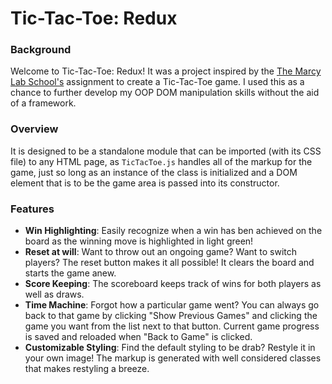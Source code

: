 # Tic-Tac-Toe: Redux

### Background
Welcome to Tic-Tac-Toe: Redux! It was a project inspired by the [The Marcy Lab School's](https://www.marcylabschool.org/the-team) assignment to create a Tic-Tac-Toe game. I used this as a chance to further develop my OOP DOM manipulation skills without the aid of a framework.

### Overview
It is designed to be a standalone module that can be imported (with its CSS file) to any HTML page, as `TicTacToe.js` handles all of the markup for the game, just so long as an instance of the class is initialized and a DOM element that is to be the game area is passed into its constructor.

### Features
- **Win Highlighting**: Easily recognize when a win has ben achieved on the board as the winning move is highlighted in light green!
- **Reset at will**: Want to throw out an ongoing game? Want to switch players? The reset button makes it all possible! It clears the board and starts the game anew.
- **Score Keeping**: The scoreboard keeps track of wins for both players as well as draws.
- **Time Machine**: Forgot how a particular game went? You can always go back to that game by clicking "Show Previous Games" and clicking the game you want from the list next to that button. Current game progress is saved and reloaded when "Back to Game" is clicked.
- **Customizable Styling**: Find the default styling to be drab? Restyle it in your own image! The markup is generated with well considered classes that makes restyling a breeze.

